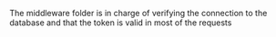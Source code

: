 The middleware folder is in charge of verifying the connection to the database and that the token is valid in most of the requests